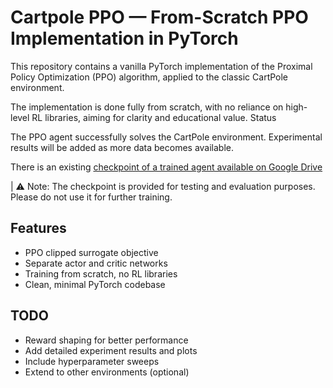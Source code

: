 # Cartpole PPO — From-Scratch PPO Implementation in PyTorch

This repository contains a vanilla PyTorch implementation of the Proximal Policy Optimization (PPO) algorithm, applied to the classic CartPole environment.

The implementation is done fully from scratch, with no reliance on high-level RL libraries, aiming for clarity and educational value.
Status

The PPO agent successfully solves the CartPole environment. Experimental results will be added as more data becomes available.

There is an existing [checkpoint of a trained agent available on Google Drive](https://drive.google.com/drive/folders/1QfG9LeyMBpxtpwSlvmrwoQ0kw0fpVr55?usp=drive_link)

| ⚠️   Note: The checkpoint is provided for testing and evaluation purposes. Please do not use it for further training.


## Features

- PPO clipped surrogate objective
- Separate actor and critic networks
- Training from scratch, no RL libraries
- Clean, minimal PyTorch codebase

## TODO

- Reward shaping for better performance
- Add detailed experiment results and plots
- Include hyperparameter sweeps
- Extend to other environments (optional)
